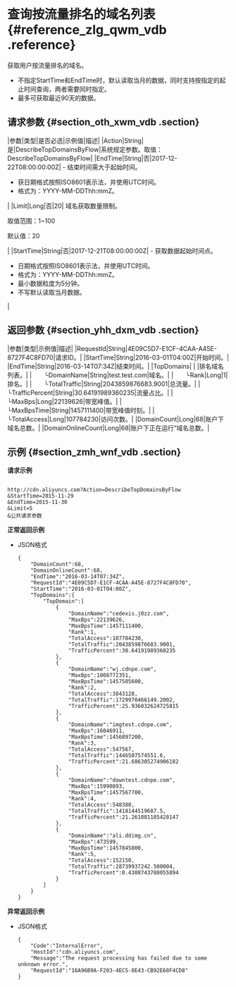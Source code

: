 # 查询按流量排名的域名列表 {#reference_zlg_qwm_vdb .reference}

获取用户按流量排名的域名。

-   不指定StartTime和EndTime时，默认读取当月的数据，同时支持按指定的起止时间查询，两者需要同时指定。
-   最多可获取最近90天的数据。

## 请求参数 {#section_oth_xwm_vdb .section}

|参数|类型|是否必选|示例值|描述|
|Action|String|是|DescribeTopDomainsByFlow|系统规定参数。取值：DescribeTopDomainsByFlow|
|EndTime|String|否|2017-12-22T08:00:00:00Z| -   结束时间需大于起始时间。
-   获日期格式按照ISO8601表示法，并使用UTC时间。
-   格式为：YYYY-MM-DDThh:mmZ。

 |
|Limit|Long|否|20| 域名获取数量限制。

 取值范围：1~100

 默认值：20

 |
|StartTime|String|否|2017-12-21T08:00:00:00Z| -   获取数据起始时间点。
-   日期格式按照ISO8601表示法，并使用UTC时间。
-   格式为：YYYY-MM-DDThh:mmZ。
-   最小数据粒度为5分钟。
-   不写默认读取当月数据。

 |

## 返回参数 {#section_yhh_dxm_vdb .section}

|参数|类型|示例值|描述|
|RequestId|String|4E09C5D7-E1CF-4CAA-A45E-8727F4C8FD70|请求ID。|
|StartTime|String|2016-03-01T04:00Z|开始时间。|
|EndTime|String|2016-03-14T07:34Z|结束时间。|
|TopDomains| | |排名域名列表。|
|  └DomainName|String|test.test.com|域名。|
|  └Rank|Long|1|排名。|
|  └TotalTraffic|String|2043859876683.9001|总流量。|
|  └TrafficPercent|String|30.64191989360235|流量占比。|
|  └MaxBps|Long|22139626|带宽峰值。|
|  └MaxBpsTime|String|1457111400|带宽峰值时刻。|
|  └TotalAccess|Long|107784230|访问次数。|
|DomainCount|Long|68|账户下域名总数。|
|DomainOnlineCount|Long|68|账户下正在运行”域名总数。|

## 示例 {#section_zmh_wnf_vdb .section}

**请求示例**

```

http://cdn.aliyuncs.com?Action=DescribeTopDomainsByFlow
&StartTime=2015-11-29
&EndTime=2015-11-30
&Limit=5
&公共请求参数
```

**正常返回示例**

-   JSON格式

    ```
    {
        "DomainCount":68,
        "DomainOnlineCount":68,
        "EndTime":"2016-03-14T07:34Z",
        "RequestId":"4E09C5D7-E1CF-4CAA-A45E-8727F4C8FD70",
        "StartTime":"2016-03-01T04:00Z",
        "TopDomains":{
            "TopDomain":[
                {
                    "DomainName":"cedexis.j0zz.com",
                    "MaxBps":22139626,
                    "MaxBpsTime":1457111400,
                    "Rank":1,
                    "TotalAccess":107784230,
                    "TotalTraffic":2043859876683.9001,
                    "TrafficPercent":30.64191989360235
                },
                {
                    "DomainName":"wj.cdnpe.com",
                    "MaxBps":1008772351,
                    "MaxBpsTime":1457505600,
                    "Rank":2,
                    "TotalAccess":3843128,
                    "TotalTraffic":1729970466149.2002,
                    "TrafficPercent":25.936032624725815
                },
                {
                    "DomainName":"imgtest.cdnpe.com",
                    "MaxBps":16046911,
                    "MaxBpsTime":1456897200,
                    "Rank":3,
                    "TotalAccess":547567,
                    "TotalTraffic":1446507574551.6,
                    "TrafficPercent":21.686305274906182
                },
                {
                    "DomainName":"downtest.cdnpe.com",
                    "MaxBps":15990893,
                    "MaxBpsTime":1457567700,
                    "Rank":4,
                    "TotalAccess":548380,
                    "TotalTraffic":1418144519687.5,
                    "TrafficPercent":21.261081185428147
                },
                {
                    "DomainName":"ali.ddimg.cn",
                    "MaxBps":473599,
                    "MaxBpsTime":1457845800,
                    "Rank":5,
                    "TotalAccess":152150,
                    "TotalTraffic":28739937242.500004,
                    "TrafficPercent":0.4308743788055894
                }
            ]
        }
    }
    ```


**异常返回示例**

-   JSON格式

    ```
    {
        "Code":"InternalError",
        "HostId":"cdn.aliyuncs.com",
        "Message":"The request processing has failed due to some unknown error.",
        "RequestId":"16A96B9A-F203-4EC5-8E43-CB92E68F4CD8"
    }
    ```



